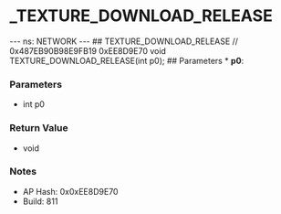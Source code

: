 # _TEXTURE_DOWNLOAD_RELEASE

--- ns: NETWORK --- ## TEXTURE_DOWNLOAD_RELEASE  // 0x487EB90B98E9FB19 0xEE8D9E70 void TEXTURE_DOWNLOAD_RELEASE(int p0);   ## Parameters * **p0**:

### Parameters
* int p0

### Return Value
* void

### Notes
* AP Hash: 0x0xEE8D9E70
* Build: 811

